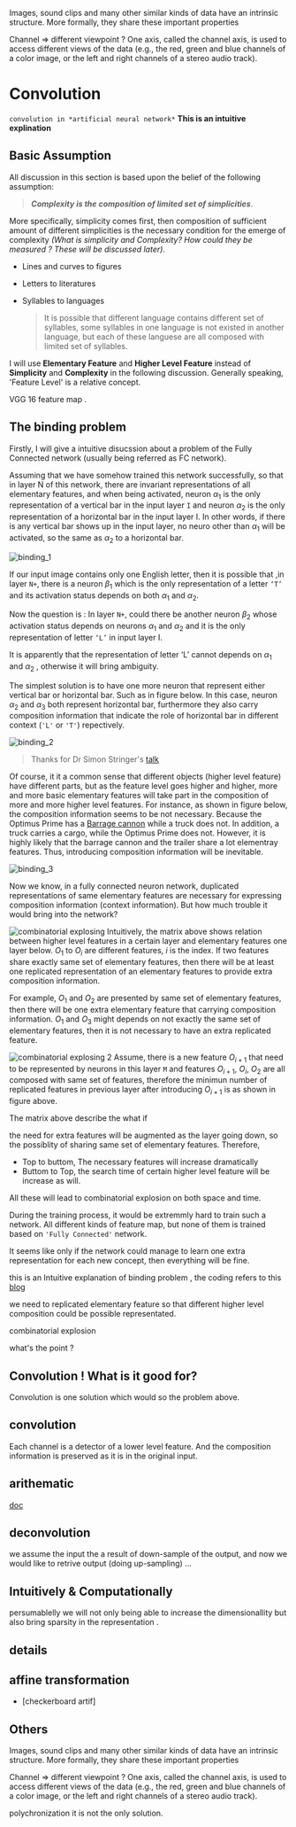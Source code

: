 
Images, sound clips and many other similar kinds of data have an intrinsic structure. More formally, they share these important properties

Channel ⇒ different viewpoint ?
One axis, called the channel axis, is used to access different views of the data (e.g., the red, green and blue channels of a color image, or the left and right channels of a stereo audio track).


# Convolution
`convolution in *artificial neural network*`
**This is an intuitive explination**


## Basic Assumption
All discussion in this section is based upon the belief of the following assumption:

> **_Complexity is the composition of limited set of simplicities_**.

More specifically, simplicity comes first, then composition of sufficient amount of different simplicities is the necessary condition for the emerge of complexity *(What is simplicity and Complexity? How could they be measured ? These will be discussed later)*.

- Lines and curves to figures
- Letters to literatures
- Syllables to languages  

  > It is possible that different language contains different set of syllables, some syllables in one language is not existed in another language, but each of these languese are all composed with limited set of syllables.


I will use **Elementary Feature** and **Higher Level Feature** instead of **Simplicity** and **Complexity** in the following discussion. Generally speaking, 'Feature Level' is a relative concept.

VGG 16 feature map .

## The binding problem
Firstly, I will give a intuitive disucssion about a problem of the Fully Connected network (usually being referred as FC network).

Assuming that we have somehow trained this network successfully, so that in layer N of this network, there are invariant representations of all elementary features, and when being activated, neuron $\alpha_1$  is the only representation of a vertical bar in the input layer `I` and neuron $\alpha_2$ is the only representation of a horizontal bar in the input layer I.  In other words, if there is any vertical bar shows up in the input layer, no neuro other than $\alpha_1$ will be activated, so the same as $\alpha_2$ to a horizontal bar.

![binding_1](../imgs/binding_1.png)

If our input image contains only one English letter, then it is possible that ,in layer `N+`, there is a neuron $\beta_1$ which is the only representation of a letter `‘T’` and its activation status depends on both $\alpha_1$ and $\alpha_2$.

Now the question is : In layer `N+`, could there be another neuron $\beta_2$ whose activation status depends on neurons $\alpha_1$ and $\alpha_2$ and it is the only representation of letter `‘L’` in input layer I.

It is apparently that the representation of letter ‘L’ cannot depends on  $\alpha_1$ and $\alpha_2$ , otherwise it will bring ambiguity.

The simplest solution is to have one more neuron that represent either vertical bar or horizontal bar.  Such as in figure below. In this case, neuron $\alpha_2$ and $\alpha_3$ both represent horizontal bar, furthermore they also carry composition information that indicate the role of horizontal bar in different context (`'L'` or `'T'`) repectively.

![binding_2](../imgs/binding_2.png)

> Thanks for Dr Simon Stringer's [talk](https://www.youtube.com/watch?v=W0q_XV8NgzQ)

Of course, it it a common sense that different objects (higher level feature) have different parts, but as the feature level goes higher and higher, more and more basic elementary features will take part in the composition of more and more higher level features. For instance, as shown in figure below, the composition information seems to be not necessary. Because the Optimus Prime has a [Barrage cannon](https://tfwiki.net/wiki/Barrage_cannon) while a truck does not. In addition, a truck carries a cargo, while the Optimus Prime does not. However, it is highly likely that the barrage cannon and the trailer share a lot elementray features. Thus, introducing composition information will be inevitable.

![binding_3](../imgs/binding_3.jpg)

Now we know, in a fully connected neuron network, duplicated representations of same elementary features are necessary for expressing composition information (context information). But how much trouble it would bring into the network?

![combinatorial explosing](../imgs/binding_4.png)
Intuitively, the matrix above shows relation between higher level features in a certain layer and elementary features one layer below.
$O_1$ to $O_i$ are different features, $i$ is the index. If two features share exactly same set of elementary features, then there will be at least one replicated representation of an elementary features to provide extra composition information.

For example, $O_1$ and $O_2$ are presented by same set of elementary features, then there will be one extra elementary feature that carrying composition information. $O_1$ and $O_3$ might depends on not exactly the same set of elementary features, then it is not necessary to have an extra replicated feature.

![combinatorial explosing 2](../imgs/binding_5.png)
Assume, there is a new feature $O_{i+1}$ that need to be represented by neurons in this layer `M` and features $O_{i+1}$, $O_i$, $O_2$ are all composed with same set of features, therefore the minimun number of replicated features in previous layer after introducing $O_{i+1}$ is as shown in figure above.

The matrix above describe the what if

the need for extra features will be augmented as the layer going down, so the possiblity of sharing same set of elementary features. Therefore,

- Top to buttom, The necessary features will increase dramatically
- Buttom to Top, the search time of certain higher level feature will be increase as will.

All these will lead to combinatorial explosion on both space and time.

During the training process, it would be extremmly hard to train such a network. All different kinds of feature map, but none of them is trained based on `'Fully Connected'` network.




It seems like only if the network could manage to learn one extra representation for each new concept, then everything will be fine.


this is an Intuitive explanation of binding problem ,
the coding refers to this [blog](../Intelligence/intelligence.md)

we need to replicated elementary feature so that different higher level composition could be possible representated.

combinatorial explosion

what's the point ?

## Convolution ! What is it good for?
Convolution is one solution which would so the problem above.

## convolution
Each channel is a detector of a lower level feature.  And the composition information is preserved as it is in the original input.

## arithematic

[doc](https://arxiv.org/pdf/1603.07285.pdf)

## deconvolution
we assume the input the a result of down-sample of the output, and now we would like to retrive output (doing up-sampling) ...

## Intuitively & Computationally

persumablelly we will not only being able to increase the dimensionallity but also bring sparsity in the representation .
## details

## affine transformation
- [checkerboard artif]





## **Others**

Images, sound clips and many other similar kinds of data have an intrinsic structure. More formally, they share these important properties

Channel ⇒ different viewpoint ?
One axis, called the channel axis, is used to access different views of the data (e.g., the red, green and blue channels of a color image, or the left and right channels of a stereo audio track).

[^fn1]:http://www.quotedb.com/quotes/2112

polychronization it is not the only solution.
